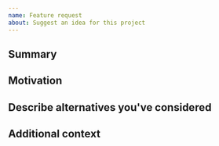 ```yaml
---
name: Feature request
about: Suggest an idea for this project
---
```


<!--

Have you read DSBD's Code of Conduct? By filing an Issue, you are expected to comply with it, including treating everyone with respect: https://github.com/digicatapult/morello-ci-images/.github/blob/main/CODE_OF_CONDUCT.md

---
Also note that the Digital Catapult team has finite resources so it's unlikely that we'll work on feature requests. If we're interested in a particular feature however, we'll follow up and ask you to submit an RFC to talk about it in more detail.

-->

## Summary

<!-- One paragraph explanation of the feature. -->

## Motivation

<!-- Why are we doing this? What use cases does it support? What is the expected outcome? -->

## Describe alternatives you've considered

<!-- A clear and concise description of the alternative solutions you've considered. Be sure to explain why DSBD's existing customisability isn't suitable for this feature. -->

## Additional context

<!-- Add any other context or screenshots about the feature request here. -->
